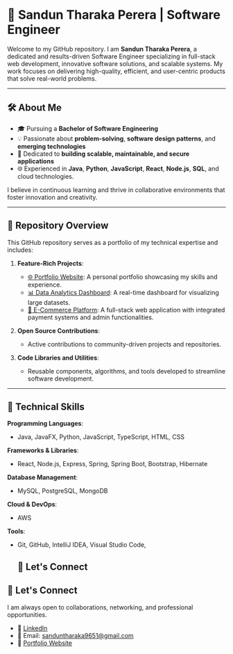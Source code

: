 # 💼 Sandun Tharaka Perera | Software Engineer

Welcome to my GitHub repository. I am **Sandun Tharaka Perera**, a dedicated and results-driven Software Engineer specializing in full-stack web development, innovative software solutions, and scalable systems. My work focuses on delivering high-quality, efficient, and user-centric products that solve real-world problems.

---

## 🛠 About Me

- 🎓 Pursuing a **Bachelor of Software Engineering**  
- 💡 Passionate about **problem-solving**, **software design patterns**, and **emerging technologies**  
- 🚀 Dedicated to **building scalable, maintainable, and secure applications**  
- 🌐 Experienced in **Java**, **Python**, **JavaScript**, **React**, **Node.js**, **SQL**, and cloud technologies.  

I believe in continuous learning and thrive in collaborative environments that foster innovation and creativity.

---

## 📂 Repository Overview

This GitHub repository serves as a portfolio of my technical expertise and includes:

1. **Feature-Rich Projects**:
   - [🌐 Portfolio Website](https://github.com/yourusername/portfolio-website): A personal portfolio showcasing my skills and experience.
   - [📊 Data Analytics Dashboard](https://github.com/yourusername/data-analytics-dashboard): A real-time dashboard for visualizing large datasets.
   - [🛒 E-Commerce Platform](https://github.com/yourusername/ecommerce-platform): A full-stack web application with integrated payment systems and admin functionalities.

2. **Open Source Contributions**:
   - Active contributions to community-driven projects and repositories.

3. **Code Libraries and Utilities**:
   - Reusable components, algorithms, and tools developed to streamline software development.

---

## 🚀 Technical Skills

**Programming Languages**:  
- Java, JavaFX, Python, JavaScript, TypeScript, HTML, CSS

**Frameworks & Libraries**:  
- React, Node.js, Express, Spring, Spring Boot, Bootstrap, Hibernate

**Database Management**:  
- MySQL, PostgreSQL, MongoDB

**Cloud & DevOps**:  
- AWS

**Tools**:  
- Git, GitHub, IntelliJ IDEA, Visual Studio Code,

  ## 🤝 Let's Connect

## 🤝 Let's Connect

I am always open to collaborations, networking, and professional opportunities.  

- 🔗 [LinkedIn](https://www.linkedin.com/in/sandun-perera-11a61b211/)  
- 📧 Email: sanduntharaka9651@gmail.com  
- 🌟 [Portfolio Website](https://www.yourportfolio.com)



<!---
Sanduntha/Sanduntha is a ✨ special ✨ repository because its `README.md` (this file) appears on your GitHub profile.
You can click the Preview link to take a look at your changes.
--->

